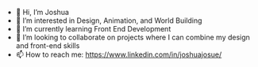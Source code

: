 - 👋 Hi, I’m Joshua
- 👀 I’m interested in Design, Animation, and World Building
- 🌱 I’m currently learning Front End Development
- 💞️ I’m looking to collaborate on projects where I can combine my design and front-end skills
- 📫 How to reach me: https://www.linkedin.com/in/joshuajosue/

<!---
JayJaime/JayJaime is a ✨ special ✨ repository because its `README.md` (this file) appears on your GitHub profile.
You can click the Preview link to take a look at your changes.
--->
